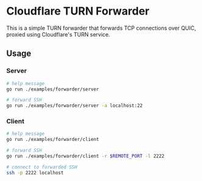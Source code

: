 # Cloudflare TURN Forwarder

This is a simple TURN forwarder that forwards TCP connections over QUIC, proxied using Cloudflare's TURN service.

## Usage

### Server

```bash
# help message
go run ./examples/forwarder/server

# forward SSH
go run ./examples/forwarder/server -a localhost:22
```

### Client

```bash
# help message
go run ./examples/forwarder/client

# forward SSH
go run ./examples/forwarder/client -r $REMOTE_PORT -l 2222

# connect to forwarded SSH
ssh -p 2222 localhost
```
